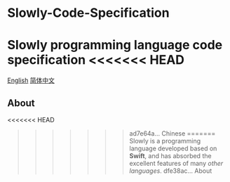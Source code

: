# Slowly-Code-Specification
Slowly programming language code specification
<<<<<<< HEAD
=======

[English](README.md) [简体中文](README-CN.MD)

## About
<<<<<<< HEAD
>>>>>>> ad7e64a... Chinese
=======
Slowly is a programming language developed based on **Swift**, and has absorbed the excellent features of many *other languages*.
>>>>>>> dfe38ac... About
